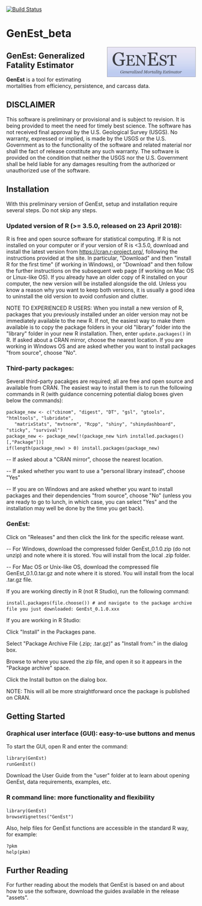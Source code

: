 [![Build Status](https://api.travis-ci.org/ddalthorp/GenEst.svg?branch=master)](https://travis-ci.org/ddalthorp/GenEst)
# GenEst_beta
<img src = 'inst/app/www/GenEst.png' height = '80' align="right" />

## GenEst: Generalized Fatality Estimator    

**GenEst** is a tool for estimating mortalities from efficiency, persistence,
and carcass data.

## DISCLAIMER

This software is preliminary or provisional and is subject to revision. It is being provided to meet the need for timely best science. The software has not received final approval by the U.S. Geological Survey (USGS). No warranty, expressed or implied, is made by the USGS or the U.S. Government as to the functionality of the software and related material nor shall the fact of release constitute any such warranty. The software is provided on the condition that neither the USGS nor the U.S. Government shall be held liable for any damages resulting from the authorized or unauthorized use of the software.

## Installation
With this preliminary version of GenEst, setup and installation require several steps. Do not skip any steps.

### Updated version of R (>= 3.5.0, released on 23 April 2018):
R is free and open source software for statistical computing. If R is not installed on your computer or if your version of R is <3.5.0, download and install the latest version from https://cran.r-project.org/, following the instructions provided at the site. In particular, "Download" and then "install R for the first time" (if working in Windows), or "Download" and then follow the further instructions on the subsequent web page (if working on Mac OS or Linux-like OS). If you already have an older copy of R installed on your computer, the new version will be installed alongside the old. Unless you know a reason why you want to keep both versions, it is usually a good idea to uninstall the old version to avoid confusion and clutter. 

NOTE TO EXPERIENCED R USERS: When you install a new version of R, packages that you previously installed under an older version may not be immediately available to the new R. If not, the easiest way to make them available is to copy the package folders in your old "library" folder into the "library" folder in your new R installation. Then, enter `update.packages()` in R. If asked about a CRAN mirror, choose the nearest location. If you are working in Windows OS and are asked whether you want to install packages "from source", choose "No".


### Third-party packages: 
Several third-party pacakges are required; all are free and open source and available from CRAN. The easiest way to install them is to run the following commands in R (with guidance concerning potential dialog boxes given below the commands):

```
package_new <- c("cbinom", "digest", "DT", "gsl", "gtools", "htmltools", "lubridate", 
   "matrixStats", "mvtnorm", "Rcpp", "shiny", "shinydashboard", "sticky", "survival")
package_new <- package_new[!(package_new %in% installed.packages()[,"Package"])] 
if(length(package_new) > 0) install.packages(package_new)
```
-- If asked about a "CRAN mirror", choose the nearest location.

-- If asked whether you want to use a "personal library instead", choose "Yes"

-- If you are on Windows and are asked whether you want to install packages and their dependencies "from source", choose "No" (unless you are ready to go to lunch, in which case, you can select "Yes" and the installation may well be done by the time you get back).

### GenEst: 
Click on "Releases" and then click the link for the specific release want. 

-- For Windows, download the compressed folder GenEst_0.1.0.zip (do not unzip) and note where it is stored. You will install from the local .zip folder. 

-- For Mac OS or Unix-like OS, download the compressed file GenEst_0.1.0.tar.gz and note where it is stored. You will install from the local .tar.gz file. 

If you are working directly in R (not R Studio), run the following command:
```
install.packages(file.choose()) # and navigate to the package archive file you just downloaded: GenEst_0.1.0.xxx
```

If you are working in R Studio:

Click "Install" in the Packages pane.

Select "Package Archive File (.zip; .tar.gz)" as "Install from:" in the dialog box.

Browse to where you saved the zip file, and open it so it appears in the "Package archive" space.

Click the Install button on the dialog box.

NOTE: This will all be more straightforward once the package is published on CRAN.

## Getting Started
### Graphical user interface (GUI): easy-to-use buttons and menus

To start the GUI, open R and enter the command:
```
library(GenEst)
runGenEst()
```

Download the User Guide from the "user" folder at to learn about opening GenEst, data requirements, examples, etc.

### R command line: more functionality and flexibility
```
library(GenEst)
browseVignettes("GenEst")
```
Also, help files for GenEst functions are accessible in the standard R way, for example:
```
?pkm
help(pkm)
```
## Further Reading
For further reading about the models that GenEst is based on and about how to use the software, download the guides available in the release "assets". 
